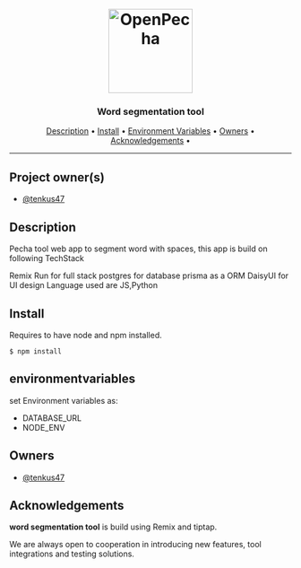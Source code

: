 <h1 align="center">
  <br>
  <a href="https://openpecha.org"><img src="https://avatars.githubusercontent.com/u/82142807?s=400&u=19e108a15566f3a1449bafb03b8dd706a72aebcd&v=4" alt="OpenPecha" width="150"></a>
  <br>
</h1>

<h3 align="center">Word segmentation tool</h3>

<!-- Replace the title of the repository -->

<!-- Link to the repo owners' github profiles -->

<p align="center">
  <a href="#description">Description</a> •
  <a href="#install">Install</a> •
  <a href="#environmentvariables">Environment Variables</a> •
  <a href="#owners">Owners</a> •
  <a href="#Acknowledgements">Acknowledgements</a> •
</p>
<hr>

## Project owner(s)

- [@tenkus47](https://github.com/tenkus47)

## Description

Pecha tool web app to segment word with spaces, this app is build on following TechStack

Remix Run for full stack
postgres for database
prisma as a ORM
DaisyUI for UI design
Language used are JS,Python

## Install

Requires to have node and npm installed.

`$ npm install`

## environmentvariables

set Environment variables as:

- DATABASE_URL
- NODE_ENV

<!-- This section must link to the docs which are in the root of the repository in /docs -->

## Owners

- [@tenkus47](https://github.com/tenkus47)

<!-- This section lists the owners of the repo -->

## Acknowledgements

**word segmentation tool** is build using Remix and tiptap.

We are always open to cooperation in introducing new features, tool integrations and testing solutions.

```

```
